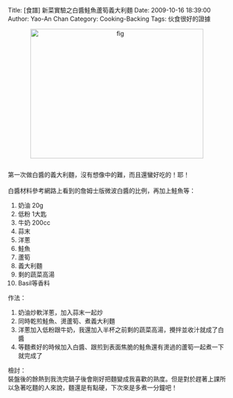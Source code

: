 Title: [食譜] 新菜實驗之白醬鮭魚蘆筍義大利麵
Date: 2009-10-16 18:39:00
Author: Yao-An Chan
Category: Cooking-Backing
Tags: 伙食很好的證據


<div class='post'>
<a onblur="try {parent.deselectBloggerImageGracefully();} catch(e) {}" href="http://3.bp.blogspot.com/_mvtDPM7iODU/StlS-RT2u8I/AAAAAAAAE5k/Uz-TbDd5mQk/s1600-h/DSC00551.JPG"><img style="margin: 0px auto 10px; display: block; text-align: center; cursor: pointer; width: 400px; height: 300px;" src="http://3.bp.blogspot.com/_mvtDPM7iODU/StlS-RT2u8I/AAAAAAAAE5k/Uz-TbDd5mQk/s400/DSC00551.JPG" alt="fig" id="BLOGGER_PHOTO_ID_5393433258504928194" border="0" /></a><br />第一次做白醬的義大利麵，沒有想像中的難，而且還蠻好吃的！耶！<br /><br />白醬材料參考網路上看到的詹姆士版微波白醬的比例，再加上鮭魚等：<br /><ol><li>奶油 20g</li><li>低粉 1大匙</li><li>牛奶 200cc</li><li>蒜末<br /></li><li>洋蔥</li><li>鮭魚</li><li>蘆筍</li><li>義大利麵</li><li>剩的蔬菜高湯</li><li>Basil等香料<br /></li></ol>作法：<br /><ol><li>奶油炒軟洋蔥，加入蒜末一起炒</li><li>同時乾煎鮭魚、燙蘆筍、煮義大利麵</li><li>洋蔥加入低粉跟牛奶，我還加入半杯之前剩的蔬菜高湯，攪拌並收汁就成了白醬<br /></li><li>等麵煮好的時候加入白醬、跟煎到表面焦脆的鮭魚還有燙過的蘆筍一起煮一下就完成了</li></ol>檢討：<br />裝盤後的餘熱到我洗完鍋子後會剛好把麵變成我喜歡的熟度。但是對於趕著上課所以急著吃麵的人來說，麵還是有點硬，下次來是多煮一分鐘吧！</div>
